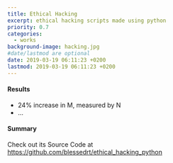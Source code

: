```yaml
---
title: Ethical Hacking
excerpt: ethical hacking scripts made using python
priority: 0.7
categories:
  - works
background-image: hacking.jpg
#date/lastmod are optional
date: 2019-03-19 06:11:23 +0200
lastmod: 2019-03-19 06:11:23 +0200
---
```


#### Results

- 24% increase in M, measured by N
- ...

#### Summary

Check out its Source Code at https://github.com/blessedrt/ethical_hacking_python